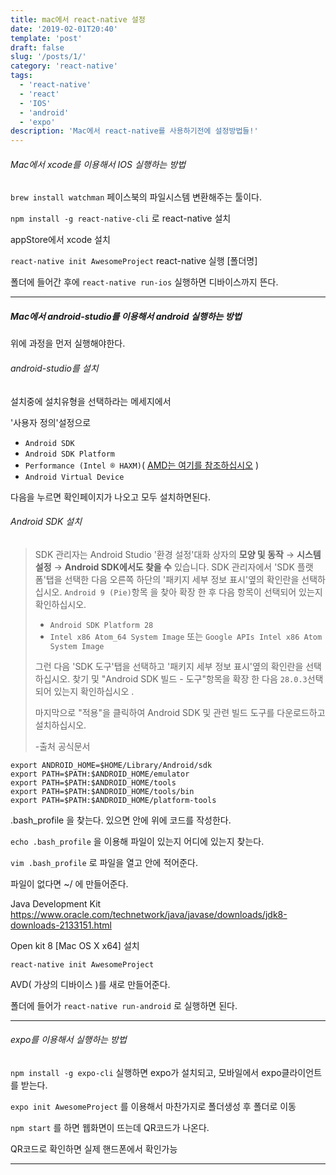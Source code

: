 ```yaml
---
title: mac에서 react-native 설정
date: '2019-02-01T20:40'
template: 'post'
draft: false
slug: '/posts/1/'
category: 'react-native'
tags:
  - 'react-native'
  - 'react'
  - 'IOS'
  - 'android'
  - 'expo'
description: 'Mac에서 react-native를 사용하기전에 설정방법들!'
---
```


###### Mac에서 xcode를 이용해서 IOS 실행하는 방법

`brew install watchman` 페이스북의 파일시스템 변환해주는 툴이다.

`npm install -g react-native-cli` 로 react-native 설치

appStore에서 xcode 설치

`react-native init AwesomeProject` react-native 실행 [폴더명]

폴더에 들어간 후에 `react-native run-ios` 실행하면 디바이스까지 뜬다.

---

##### Mac에서 android-studio를 이용해서 android 실행하는 방법

위에 과정을 먼저 실행해야한다.

###### android-studio를 설치

설치중에 설치유형을 선택하라는 메세지에서

'사용자 정의'설정으로

- `Android SDK`
- `Android SDK Platform`
- `Performance (Intel ® HAXM)`( [AMD는 여기를 참조하십시오](https://android-developers.googleblog.com/2018/07/android-emulator-amd-processor-hyper-v.html) )
- `Android Virtual Device`

다음을 누르면 확인페이지가 나오고 모두 설치하면된다.

###### Android SDK 설치

> SDK 관리자는 Android Studio '환경 설정'대화 상자의 **모양 및 동작** → **시스템 설정** → **Android SDK에서도 찾을 수** 있습니다. SDK 관리자에서 'SDK 플랫폼'탭을 선택한 다음 오른쪽 하단의 '패키지 세부 정보 표시'옆의 확인란을 선택하십시오. `Android 9 (Pie)`항목 을 찾아 확장 한 후 다음 항목이 선택되어 있는지 확인하십시오.
>
> - `Android SDK Platform 28`
> - `Intel x86 Atom_64 System Image` 또는 `Google APIs Intel x86 Atom System Image`
>
> 그런 다음 'SDK 도구'탭을 선택하고 '패키지 세부 정보 표시'옆의 확인란을 선택하십시오. 찾기 및 "Android SDK 빌드 - 도구"항목을 확장 한 다음 `28.0.3`선택되어 있는지 확인하십시오 .
>
> 마지막으로 "적용"을 클릭하여 Android SDK 및 관련 빌드 도구를 다운로드하고 설치하십시오.
>
> -출처 공식문서

```
export ANDROID_HOME=$HOME/Library/Android/sdk
export PATH=$PATH:$ANDROID_HOME/emulator
export PATH=$PATH:$ANDROID_HOME/tools
export PATH=$PATH:$ANDROID_HOME/tools/bin
export PATH=$PATH:$ANDROID_HOME/platform-tools
```

.bash_profile 을 찾는다. 있으면 안에 위에 코드를 작성한다.

`echo .bash_profile` 을 이용해 파일이 있는지 어디에 있는지 찾는다.

`vim .bash_profile` 로 파일을 열고 안에 적어준다.

파일이 없다면 ~/ 에 만들어준다.

Java Development Kit https://www.oracle.com/technetwork/java/javase/downloads/jdk8-downloads-2133151.html

Open kit 8 [Mac OS X x64] 설치

`react-native init AwesomeProject`

AVD( 가상의 디바이스 )를 새로 만들어준다.

폴더에 들어가 `react-native run-android` 로 실행하면 된다.

---

###### expo를 이용해서 실행하는 방법

`npm install -g expo-cli` 실행하면 expo가 설치되고, 모바일에서 expo클라이언트를 받는다.

`expo init AwesomeProject` 를 이용해서 마찬가지로 폴더생성 후 폴더로 이동

`npm start` 를 하면 웹화면이 뜨는데 QR코드가 나온다.

QR코드로 확인하면 실제 핸드폰에서 확인가능

---
